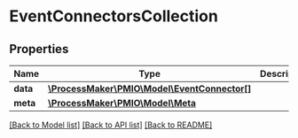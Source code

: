 # EventConnectorsCollection

## Properties
Name | Type | Description | Notes
------------ | ------------- | ------------- | -------------
**data** | [**\ProcessMaker\PMIO\Model\EventConnector[]**](EventConnector.md) |  | [optional] 
**meta** | [**\ProcessMaker\PMIO\Model\Meta**](Meta.md) |  | [optional] 

[[Back to Model list]](../README.md#documentation-for-models) [[Back to API list]](../README.md#documentation-for-api-endpoints) [[Back to README]](../README.md)


